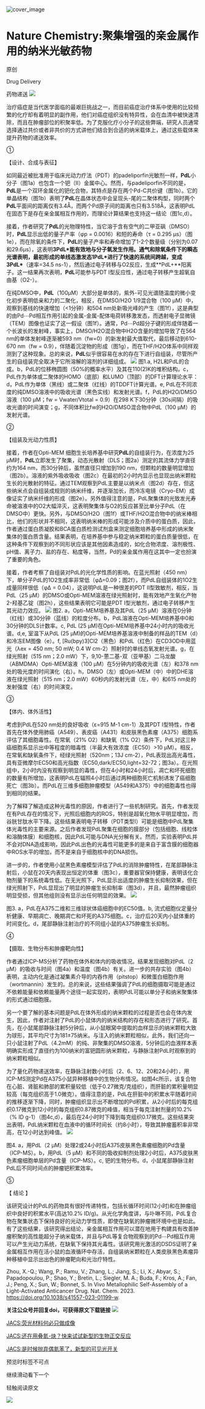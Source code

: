 ﻿![cover_image](http://mmbiz.qpic.cn/mmbiz_png/wzBk7nZmzgooHuKtpBWHCl7ac5JDWaEHYicZPzrZ3upsSKeMxwsDzpdjAlLWaxcIqY66UQrAVuPPGdp6HVr1MicQ/0?wx_fmt=png) 

#  Nature Chemistry:聚集增强的亲金属作用的纳米光敏药物 
 
 原创

Drug Delivery

药物递送
![](../asset/2023-05-16_aa9c9209040cfc6e5a9225b1668811a8_0.png)

治疗癌症是当代医学面临的最艰巨挑战之一，而目前癌症治疗体系中使用的比较频繁的化疗却有着明显的副作用，他们对癌症组织没有特异性，会在血清中被快速清除，而且在肿瘤部位的积聚率低。为了克服化疗小分子的这些弊端，研究人员通常选择通过共价或者非共价的方式讲他们结合到合适的纳米载体上，通过这些载体来提升药物的递送效率。

①

【设计、合成与表征】

如同最近被批准用于临床光动力疗法（PDT）的padeliporfin光敏剂一样，**PdL**小分子（图1a）也包含一个钯（II）金属中心。然而，与padeliporfin不同的是，**PdL**是一个双环金属化的钯化合物，其特点是存在两个Pd-C共价键（图1b）。它的单晶结构（图1b）表明了**PdL**在晶体状态中会呈现头-尾的二聚体构型，同时两个**PdL**平面间的距离仅有3.4Å，而两个Pd原子间的距离也只有3.518Å，这表明PdL在固态下是存在亲金属相互作用的，而理论计算结果也支持这一结论（图1c,d）。

接着，作者研究了**PdL**的光物理特性，当它溶于含有空气的二甲亚砜（DMSO）时，**PdL**显示出低的量子产率（φp = 0.0016）和短的寿命（τ = 0.295 μs）（图1e），而在除氧的条件下，**PdL**的量子产率和寿命增加了1-2个数量级（分别为0.07和29.6μs），这表明**3PdL\***能有效地与分子氧发生作用。通气和除氧条件下的瞬态光谱表明，最初形成的单线态激发态**1PdL\***进行了快速的系统间跨越，变成**3PdL\***（速率=34.5 ns-1），然后通过电子转移与O2反应，生成**PdL+**阳离子。这一结果再次表明，**PdL**可能参与PDT I型反应性，通过电子转移产生超氧自由基（O2-）。

在纯DMSO中，**PdL**（100μM）大部分是单体的，紫外-可见光谱随温度的微小变化初步表明低亲和力的二聚化，相反，在DMSO/H2O 1/9混合物（100 µM）中，观察到基线的快速增加（&lt;1分钟）和504 nm处新吸光峰的产生（图1f），这是典型的由Pd⋯Pd相互作用引起的金属-金属-配体电荷转移激发态，而透射电子显微镜（TEM）图像也证实了这一假设（图1f）。通常，Pd⋯Pd超分子键的形成伴随着一个长波长的发射峰，事实上，DMSO/H2O混合物中H2O含量的增加导致了在564 nm的单体发射峰逐渐被593 nm（fw=0）的新发射最大值取代，最后移动到610-670 nm（fw = 0.9），伴随着沉淀物的形成（图1g），而在THF/H2O体系中同样观测到了这种现象。总的来说，**PdL**似乎很容易在水的存在下进行自组装，尽管所产生的自组装完全取决于它所溶解的溶剂的详细组成。
![](../asset/2023-05-16_965c3afb4cdf5218160441b6b3defcdb_1.png)
图1.a, H2L和PdL的合成。b，PdL的位移椭圆图（50%的概率水平）及其在110(2)K的堆积结构。c，PdL作为单体或二聚体的HOMO（底部）和LUMO（顶部）的DFT计算理论水平：d，PdL作为单体（黑线）或二聚体（红线）的TDDFT计算光谱。e, PdL在不同浓度的纯DMSO溶液中的吸收光谱（黑色实线）和发射光谱。f，PdL的H2O/DMSO溶液（100 µM；fw = Vwater/Vtotal = 0.9）在298 K下30分钟（30s间隔）的吸收光谱的时间演变；g，不同体积比fw的H2O/DMSO混合物中PdL（100 µM）的发射光谱。

②

【组装及光动力性质】

接着，作者在Opti-MEM 细胞生长培养基中研究**PdL**的自组装行为，在浓度为25 µM时，**PdL**立即发生了聚集，动态光散射（DLS；图2a）测定的其流体力学直径约为164 nm，而30分钟后，虽然直径只增加到190 nm，但颗粒的数量明显增加（图2b）。溶液的紫外吸收吸收（图2c）在最初的2小时内显示也显现出纳米颗粒生长的光散射的特征。通过TEM观察到PdL主要是以纳米点（图2d）存在，但这些纳米点会自组装成规则的纳米纤维，并逐渐加长，而冷冻电镜（Cryo-EM）成像证实了纳米纤维的形成（图2e）。另外值得注意的是，PdL聚集体的光致发光寿命被溶液中的O2大幅淬灭，这表明聚集体与O2的反应甚至比单分子PdL（在DMSO中）更快。另外，与DMSO/H2O（图1f）或THF/H2O混合物中的纳米棒相比，他们的形状并不相同，这表明纳米棒的形成可能涉及介质中的蛋白质，因此，作者通过蛋白质凝胶和BCA蛋白质检测试剂盒来测定细胞培养基中形成的纳米聚集体的蛋白质含量。结果表明，在培养基中参与稳定纳米颗粒的蛋白质量很低，在这种条件下观察到的不同形状应该是其他因素造成的，如化合物浓度、溶剂极性、pH值、离子力、盐的存在、粘度等，当然，Pd的亲金属作用在这其中一定也扮演了重要的角色。

接着，作者考察了自组装对PdL的光化学性质的影响。在蓝光照射（450 nm）下，单分子PdL的1O2生成率非常低（φΔ=0.09；图2f），而PdL自组装体的1O2生成量同样很低（φΔ = 0.04），这说明PdL是一种很差的PDT II型致敏剂，相反，当PdL（25 µM）的DMSO或Opti-MEM溶液在绿光照射时，能有效地产生氧化产物2-羟基乙锭（图2h），这些结果表明它可能是PDT I型光敏剂，通过电子转移产生其光动力效应。
![](../asset/2023-05-16_bf91df0789448ed8105800242a31afc0_2.png)
图2. a，Opti-MEM培养基及其PdL（25 µM）溶液在0分钟（红线）或30分钟（蓝线）的粒度分布。b，PdL溶液在Opti-MEM培养基中0和30分钟的DLS计数率。c, PdL (25 µM)在Opti-MEM培养基中24小时内的吸收光谱。d,e, 室温下从PdL (25 µM)的Opti-MEM培养基溶液中制备的样品的TEM（d）和冷冻EM图像（e）。f, [Ru(bpy)3]Cl2（黑色）和PdL（红色）在CD3OD中用蓝光（λex = 450 nm; 50 mW; 0.4 W cm-2）照射时的单线态氧发射光谱。g，在绿光照射（515 nm；2.0 mW）下，9,10-蒽二基-双（亚甲基）二马龙酸（ABMDMA）Opti-MEM溶液（100 µM）在5分钟内的吸收光谱（左）和378 nm处的吸光度的时间演化（右）。h，DMSO（左）或Opti-MEM（中）中的DHE溶液在绿光照射（515 nm；2.0 mW）60秒内的发射光谱（左，中）和615 nm处的发射强度（右）的时间演变。

③

【体内、体外活性】

考虑到PdL在520 nm处的良好吸收（ε=915 M-1 cm-1）及其PDT I型特性，作者首先在体外使用肺癌（A549）、表皮癌（A431）和皮肤黑色素瘤（A375）细胞系评估了其细胞毒性。在常氧（21% O2）和缺氧（1% O2）条件下，PdL对这三种癌细胞系显示出中等程度的暗毒性（半最大有效浓度（EC50）&gt;10 µM）。相反，在常氧和缺氧条件下，经绿光照射（520nm；13J cm-2），PdL表现出高光毒性，具有亚微摩尔EC50和高光指数（EC50,dark/EC50,light=32-72；图3a）。在光照组中，2小时内没有观察到明显的毒性，但在4小时和24小时后，凋亡和坏死细胞的数量有所增加，这表明PdL在辐照4小时后通过两种细胞死亡机制诱发了癌细胞死亡（图3b）。而PdL在三维多细胞肿瘤模型（A549和A375）中的细胞毒性也得到相同的结果。

为了解释了解造成这种光毒性的原因，作者进行了一些机制研究。首先，作者发现在有PdL存在的情况下，光照后细胞内的ROS，特别是超氧化物水平明显增加，而谷胱甘肽水平下降。这些结果表明电子转移（PDT类型I）可能是细胞中PdL聚集体光毒性的主要来源。之后作者发现PdL聚集在细胞的膜部分（包括细胞、线粒体和溶酶体膜）和细胞核，因此PdL可能与DNA光分解有关。然而，实验表明PdL并不会对DNA造成影响，因此PdL出色的光毒性可能更多的是来自于富含膜的细胞器中ROS水平的增加，而不是来自于细胞核中的DNA损伤。

进一步的，作者使用小鼠黑色素瘤模型评估了PdL的消除肿瘤特性，在尾部静脉注射后，小鼠在20天内表现出恒定的体重（图3c），重要器官保持健康，表明该化合物剂量下的系统毒性低。在无光照下，PdL显示出适度的肿瘤生长抑制效果，但在绿光照射下，PdL显现出了明显的肿瘤生长抑制率（图3d），并且，最然肿瘤组织明显受损，但其他组则没有显示出任何明显的效果。
![](../asset/2023-05-16_20387d88f5aab137d047ee7c6ad654cb_3.png)

图3. a，PdL在A375二维和三维球状体癌细胞中的EC50值。b, 流式细胞仪定量分析健康、早期凋亡、晚期凋亡和坏死的A375细胞。c，治疗后20天内小鼠体重的时间变化。d，尾部静脉注射治疗的不同组小鼠的A375肿瘤生长抑制。

④

【摄取、生物分布和肿瘤靶向性】

作者通过ICP-MS分析了药物在体外和体内的吸收情况。结果发现细胞对PdL（2 µM）的吸收与时间（图4a）和温度（图4b）有关。进一步的共存实验（图4b）表明，主动内化是通过凝集素介导的内吞作用（pitstop）和微蛋白细胞作用（wortmannin）发生的。总的来说，这些结果强调了PdL的细胞摄取可能是通过不依赖能量和依赖能量两个途径一起实现的，表明PdL可能以单分子和纳米聚集体的形式通过细胞膜。

另一个要了解的基本问题是PdL在体外形成的纳米颗粒的过程是否也会在体内发生，因此，作者对注射了PdL的小鼠体内的纳米结构的存在和形态进行了研究。首先，在小鼠尾部静脉注射5分钟后，从小鼠眼窝中提取的血样显示的纳米颗粒大致为球形，其平均尺寸为181±75纳米。与注入的纳米颗粒相似，此外，我们还向一只小鼠注射了PdL（4.2mM）的纯、非聚集的DMSO溶液，5分钟后的血液样本表明确实形成了直径约为100纳米的富钯圆形纳米颗粒，与静脉注射PdL时观察到的纳米颗粒相似。

为了量化药物递送效率，在静脉注射数小时后（2、6、12、20和24小时），用ICP-MS测定Pd在A375小鼠异种移植中的生物分布情况。如图4c所示，该复合物在心脏、肾脏和肺部的累积量较低（低于0.27微克/克组织），而肝脏的累积量明显较高（每克组织高于1.0微克）。值得注意的是，PdL在肝脏中的积累水平随着时间的推移逐渐下降，同时，肿瘤组织显示出不断增加的Pd积累，从2小时后的每克组织0.17微克到12小时的每克组织0.87微克的峰值，相当于每克注射剂量的10.2%（% ID g-1）（图4c,d），最后在24小时时下降到每克组织0.17微克。这些结果突出表明，PdL纳米颗粒在血液中的循环时间长（约8小时），导致其肿瘤蓄积率非常高，在12小时达到峰值。
![](../asset/2023-05-16_11377d8be4e88de9878a965864d11f67_4.png)

图4. a，用PdL（2 µM）处理2或24小时后A375皮肤黑色素瘤细胞的Pd含量（ICP-MS）。b，用PdL（5 µM）和不同的吸收抑制剂处理2小时后，A375皮肤黑色素瘤细胞单层的Pd含量（ICP-MS）。c, 钯的生物分布。d，小鼠尾部静脉注射PdL后不同时间点的肿瘤钯积累效率。

⑤

【 结论 】

该研究设计的PdL的药物具有很好传递特性，包括长循环时间(12小时)和在肿瘤组织中良好的积累水平(高达10.2% ID/g)。从光化学角度讲，与卟啉不同，PdL复合物在聚集状态下保持良好的光动力学性质，即使在缺氧的肿瘤微环境中也是如此。有了这些结果，该研究得出结论，亲金属相互作用可以潜在地用于构建具有改善肿瘤积聚的高性能超分子纳米载体，并且与PdL等复合物观察到的Pd⋯Pd相互作用可以产生光动力系统，在缺氧下保持其光毒性。该研究用光激活的DSDS证明了亲金属相互作用在活小鼠的血液循环中存活，自组装纳米颗粒在人类皮肤黑色素瘤异种移植中显示出出色的肿瘤靶向和光治疗特性。

Zhou, X.-Q.; Wang, P.; Ramu, V.; Zhang, L.; Jiang, S.; Li, X.; Abyar, S.; Papadopoulou, P.; Shao, Y.; Bretin, L.; Siegler, M. A.; Buda, F.; Kros, A.; Fan, J.; Peng, X.; Sun, W.; Bonnet, S. In Vivo Metallophilic Self-Assembly of a Light-Activated Anticancer Drug. Nat. Chem. 2023. https://doi.org/10.1038/s41557-023-01199-w.

**关注公众号并回复doi，可获得原文下载链接**
![](../asset/2023-05-16_eb46ebd50de486a852e98de208de520d_5.png)


[JACS:荧光材料何必只做成像](http://mp.weixin.qq.com/s?__biz=MzkzOTI1OTMwNg==&amp;mid=2247483894&amp;idx=1&amp;sn=cf6ef0d3c2deaf9c549a264449cc3bb3&amp;chksm=c2f2e533f5856c2595509d15f8e384f8d88b00685f0dfe4d82af30339211bec69a907905363a&amp;scene=21#wechat_redirect)



[JACS:还在用叠氮-炔？快来试试新型的生物正交反应](http://mp.weixin.qq.com/s?__biz=MzkzOTI1OTMwNg==&amp;mid=2247483883&amp;idx=1&amp;sn=6efed231961a5b2f378ab44c1fe718ee&amp;chksm=c2f2e52ef5856c38a8f02ae4314f4a7fe7165c0f077be7b6352af23746c9d7f6fe8c16d4c7bc&amp;scene=21#wechat_redirect)



[JACS:是时候抛弃偶氮苯了，新型的可见光开关](http://mp.weixin.qq.com/s?__biz=MzkzOTI1OTMwNg==&amp;mid=2247483849&amp;idx=1&amp;sn=3f65047f764eada0b4ba27c1ebb811cb&amp;chksm=c2f2e50cf5856c1ae10eac3962c18edd925aecea291fd5fc68464a70610783e309f018f95a59&amp;scene=21#wechat_redirect)

预览时标签不可点

  继续滑动看下一个 

 轻触阅读原文 

  ![](http://mmbiz.qpic.cn/mmbiz_png/wzBk7nZmzgq7v9Dg22Sz7VtfIJUOJaRx0AfgRtlrKZzKwOhTlicicAor2tvrgf1LUONnpYH3wKPRRrtL6nCvs0tQ/0?wx_fmt=png)  

